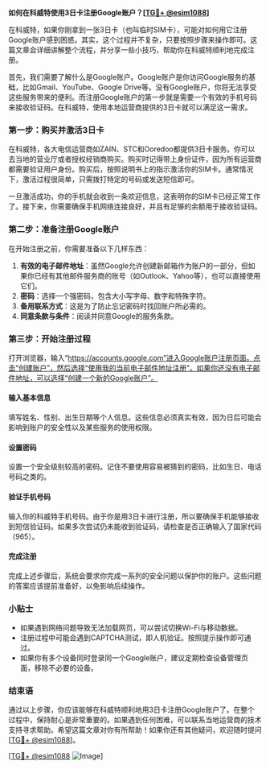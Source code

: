 **如何在科威特使用3日卡注册Google账户？[[TG💪+ @esim1088](https://t.me/s/esim1088)]**

在科威特，如果你刚拿到一张3日卡（也叫临时SIM卡），可能对如何用它注册Google账户感到困惑。其实，这个过程并不复杂，只要按照步骤来操作即可。这篇文章会详细讲解整个流程，并分享一些小技巧，帮助你在科威特顺利地完成注册。

首先，我们需要了解什么是Google账户。Google账户是你访问Google服务的基础，比如Gmail、YouTube、Google Drive等。没有Google账户，你将无法享受这些服务带来的便利。而注册Google账户的第一步就是需要一个有效的手机号码来接收验证码。在科威特，使用本地运营商提供的3日卡就可以满足这一需求。

### 第一步：购买并激活3日卡

在科威特，各大电信运营商如ZAIN、STC和Ooredoo都提供3日卡服务。你可以去当地的营业厅或者授权经销商购买。购买时记得带上身份证件，因为所有运营商都需要验证用户身份。购买后，按照说明书上的指示激活你的SIM卡。通常情况下，激活过程很简单，只需拨打特定的号码或发送短信即可。

一旦激活成功，你的手机就会收到一条欢迎信息，这表明你的SIM卡已经正常工作了。接下来，你需要确保手机网络连接良好，并且有足够的余额用于接收验证码。

### 第二步：准备注册Google账户

在开始注册之前，你需要准备以下几样东西：

1. **有效的电子邮件地址**：虽然Google允许创建新邮箱作为账户的一部分，但如果你已经有其他邮件服务商的账号（如Outlook、Yahoo等），也可以直接使用它们。
2. **密码**：选择一个强密码，包含大小写字母、数字和特殊字符。
3. **备用联系方式**：这是为了防止忘记密码时找回账户所必需的。
4. **同意条款与条件**：阅读并同意Google的服务条款。

### 第三步：开始注册过程

打开浏览器，输入“https://accounts.google.com”进入Google账户注册页面。点击“创建账户”，然后选择“使用我的当前电子邮件地址注册”。如果你还没有电子邮件地址，可以选择“创建一个新的Google账户”。

#### 输入基本信息

填写姓名、性别、出生日期等个人信息。这些信息必须真实有效，因为日后可能会影响到账户的安全性以及某些服务的使用权限。

#### 设置密码

设置一个安全级别较高的密码。记住不要使用容易被猜到的密码，比如生日、电话号码之类的。

#### 验证手机号码

输入你的科威特手机号码。由于你是用3日卡进行注册，所以要确保手机能够接收到短信验证码。如果多次尝试仍未能收到验证码，请检查是否正确输入了国家代码（965）。

#### 完成注册

完成上述步骤后，系统会要求你完成一系列的安全问题以保护你的账户。这些问题的答案应该提前准备好，以免影响后续操作。

### 小贴士

- 如果遇到网络问题导致无法加载网页，可以尝试切换Wi-Fi与移动数据。
- 注册过程中可能会遇到CAPTCHA测试，即人机验证。按照提示操作即可通过。
- 如果你有多个设备同时登录同一个Google账户，建议定期检查设备管理页面，移除不必要的设备。

### 结束语

通过以上步骤，你应该能够在科威特顺利地用3日卡注册Google账户了。在整个过程中，保持耐心是非常重要的。如果遇到任何困难，可以联系当地运营商的技术支持寻求帮助。希望这篇文章对你有所帮助！如果你还有其他疑问，欢迎随时提问[[TG💪+ @esim1088](https://t.me/s/esim1088)]。

[[TG💪+ @esim1088](https://t.me/s/esim1088) ![Image](https://i.postimg.cc/4NQfJmqS/Snipaste-2025-05-13-00-14-12.png)]